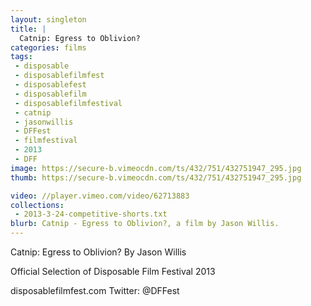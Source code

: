 ```yaml
---
layout: singleton
title: |
  Catnip: Egress to Oblivion?
categories: films
tags:
 - disposable
 - disposablefilmfest
 - disposablefest
 - disposablefilm
 - disposablefilmfestival
 - catnip
 - jasonwillis
 - DFFest
 - filmfestival
 - 2013
 - DFF
image: https://secure-b.vimeocdn.com/ts/432/751/432751947_295.jpg
thumb: https://secure-b.vimeocdn.com/ts/432/751/432751947_295.jpg

video: //player.vimeo.com/video/62713883
collections:
 - 2013-3-24-competitive-shorts.txt
blurb: Catnip - Egress to Oblivion?, a film by Jason Willis.
---
```


Catnip: Egress to Oblivion?
By Jason Willis

Official Selection of Disposable Film Festival 2013

disposablefilmfest.com
Twitter: @DFFest